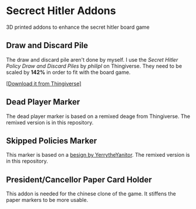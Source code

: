 # Secrect Hitler Addons

3D printed addons to enhance the secret hitler board game

## Draw and Discard Pile

The draw and discard pile aren't done by myself. I use the _Secret Hitler Policy Draw and Discard Piles_ by _philipl_ on Thingiverse. They need to be scaled by **142%** in order to fit with the board game.

[[Download it from Thingiverse]](https://www.thingiverse.com/thing:1350881)

## Dead Player Marker

The dead player marker is based on a remixed deage from Thingiverse. The remixed version is in this repository.

## Skipped Policies Marker

This marker is based on a [besign by YerrytheYanitor](https://www.thingiverse.com/thing:2122921). The remixed version is in this repository.

## President/Cancellor Paper Card Holder

This addon is needed for the chinese clone of the game. It stiffens the paper markers to be more usable.